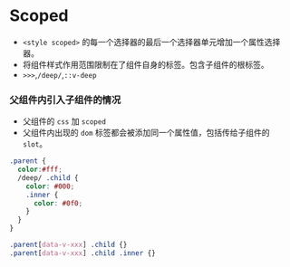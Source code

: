# Scoped

* `<style scoped>` 的每一个选择器的最后一个选择器单元增加一个属性选择器。
* 将组件样式作用范围限制在了组件自身的标签。包含子组件的根标签。
* `>>>`,`/deep/`,`::v-deep`

### 父组件内引入子组件的情况

* 父组件的 `css` 加 `scoped`
* 父组件内出现的 `dom` 标签都会被添加同一个属性值，包括传给子组件的 `slot`。

``` css
.parent {
  color:#fff;
  /deep/ .child {
    color: #000;
    .inner {
      color: #0f0;
    }
  }
}

.parent[data-v-xxx] .child {}
.parent[data-v-xxx] .child .inner {}
```

